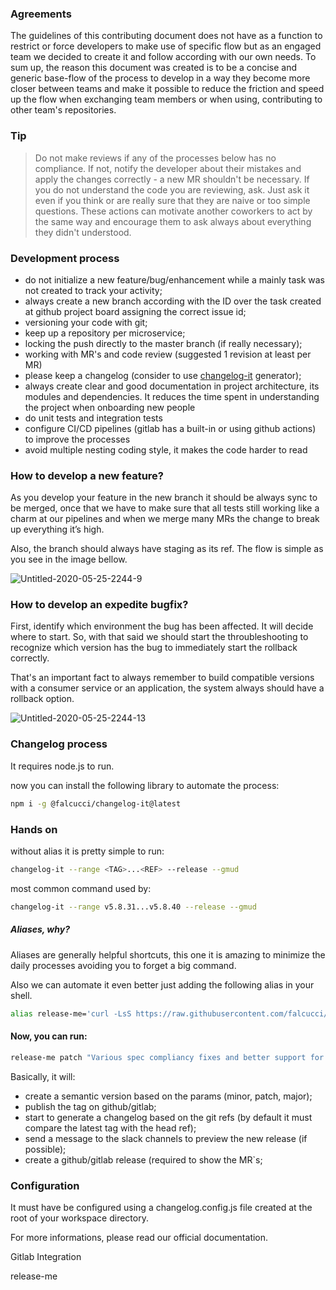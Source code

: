 ### Agreements

The guidelines of this contributing document does not have as a function to restrict or force developers to make use of specific flow but as an engaged team we decided to create it and follow according with our own needs. To sum up, the reason this document was created is to be a concise and generic base-flow of the process to develop in a way they become more closer between teams and make it possible to reduce the friction and speed up the flow when exchanging team members or when using, contributing to other team's repositories.

### Tip

> Do not make reviews if any of the processes below has no compliance. If not, notify the developer about their mistakes and apply the changes correctly - a new MR shouldn't be necessary. If you do not understand the code you are reviewing, ask. Just ask it even if you think or are really sure that they are naive or too simple questions. These actions can motivate another coworkers to act by the same way and encourage them to ask always about everything they didn't understood.

###  Development process

- do not initialize a new feature/bug/enhancement while a mainly task was not created to track your activity;
- always create a new branch according with the ID over the task created at github project board assigning the correct issue id;
- versioning your code with git;
- keep up a repository per microservice;
- locking the push directly to the master branch (if really necessary);
- working with MR's and code review (suggested 1 revision at least per MR)
- please keep a changelog (consider to use [changelog-it](https://github.com/falcucci/changelog-it) generator);
- always create clear and good documentation in project architecture, its modules and dependencies. It reduces the time spent in understanding the project when onboarding new people
- do unit tests and integration tests
- configure CI/CD pipelines (gitlab has a built-in or using github actions) to improve the processes
- avoid multiple nesting coding style, it makes the code harder to read

### How to develop a new feature?

As you develop your feature in the new branch it should be always sync to be merged, once that we have to make sure that all tests still working like a charm at our pipelines and when we merge many MRs the change to break up everything it’s high. 

Also, the branch should always have staging as its ref. The flow is simple as you see in the image bellow.

![Untitled-2020-05-25-2244-9](https://user-images.githubusercontent.com/33763843/211507685-4b78da84-74b9-4199-87c7-58a24fc7dfeb.png)

### How to develop an expedite bugfix?

First, identify which environment the bug has been affected. It will decide where to start. So, with that said  we should start the throubleshooting to recognize which version has the bug to immediately start the rollback correctly.

That's an important fact to always remember to build compatible versions with a consumer service or an application, the system always should have a rollback option.

![Untitled-2020-05-25-2244-13](https://user-images.githubusercontent.com/33763843/211508038-d0b1f029-2ecd-4513-a555-b23569519f28.png)

### Changelog process

It requires node.js to run.

now you can install the following library to automate the process:

```bash
npm i -g @falcucci/changelog-it@latest
```

### Hands on

without alias it is pretty simple to run:

```bash
changelog-it --range <TAG>...<REF> --release --gmud 
```

most common command used by:

```bash
changelog-it --range v5.8.31...v5.8.40 --release --gmud
```

##### Aliases, why?

Aliases are generally helpful shortcuts, this one it is amazing to minimize the daily processes avoiding you to forget a big command.

Also we can automate it even better just adding the following alias in your shell.

```bash
alias release-me='curl -LsS https://raw.githubusercontent.com/falcucci/release-me/master/changelog-it.sh | bash -s $1 $2'
```

#### Now, you can run:

```bash
release-me patch "Various spec compliancy fixes and better support for smart pipelines and private methods."
```

Basically, it will:

- create a semantic version based on the params (minor, patch, major);
- publish the tag on github/gitlab;
- start to generate a changelog based on the git refs (by default it must compare the latest tag with the head ref);
- send a message to the slack channels to preview the new release (if possible);
- create a github/gitlab release (required to show the MR`s;

### Configuration

It must have be configured using a changelog.config.js file created at the root of your workspace directory.

For more informations, please read our official documentation.

Gitlab Integration

release-me
